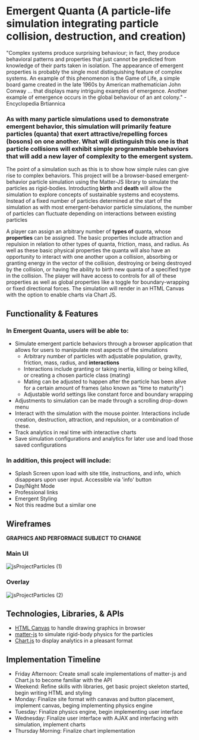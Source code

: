 # Emergent Quanta (A particle-life simulation integrating particle collision, destruction, and creation) #

"Complex systems produce surprising behaviour; in fact, they produce behavioral patterns and properties that just cannot be predicted from knowledge of their parts taken in isolation. The appearance of emergent properties is probably the single most distinguishing feature of complex systems. An example of this phenomenon is the Game of Life, a simple board game created in the late 1960s by American mathematician John Conway ... that displays many intriguing examples of emergence. Another example of emergence occurs in the global behaviour of an ant colony." - Encyclopedia Brtiannica

### As with many particle simulations used to demonstrate emergent behavior, this simulation will primarily feature particles (quanta) that exert attractive/repelling forces (bosons) on one another. What will distinguish this one is that particle collisions will exhibit simple programmable behaviors that will add a new layer of complexity to the emergent system. ###

The point of a simulation such as this is to show how simple rules can give rise to complex behaviors. This project will be a browser-based emergent-behavior particle simulation using the Matter-JS library to simulate the particles as rigid-bodies. Introducting **birth** and **death** will allow the simulation to explore concepts of sustainable systems and ecoystems. Instead of a fixed number of particles determined at the start of the simulation as with most emergent-behavior particle simulations, the number of particles can fluctuate depending on interactions between existing particles

A player can assign an arbitrary number of **types of** quanta, whose **properties** can be assigned. The basic properties include attraction and repulsion in relation to other types of quanta, friction, mass, and radius. As well as these basic physical properties the quanta will also have an opportunity to interact with one another upon a collision, absorbing or granting energy in the vector of the collision, destroying or being destroyed by the collision, or having the ability to birth new quanta of a specified type in the collision. The player will have access to controls for all of these properties as well as global properties like a toggle for boundary-wrapping or fixed directional forces. The simulation will render in an HTML Canvas with the option to enable charts via Chart JS.

## Functionality & Features ##

### In Emergent Quanta, users will be able to: ###
- Simulate emergent particle behaviors through a browser application that allows for users to manipulate most aspects of the simulations
  - Arbitrary number of particles with adjustable population, gravity, friction, mass, radius, and **interactions**
  - Interactions include granting or taking inertia, killing or being killed, or creating a chosen particle class (mating)
  - Mating can be adjusted to happen after the particle has been alive for a certain amount of frames (also known as "time to maturity")
  - Adjustable world settings like constant force and boundary wrapping
- Adjustments to simulation can be made through a scrolling drop-down menu
- Interact with the simulation with the mouse pointer. Interactions include creation, destruction, attraction, and repulsion, or a combination of these.
- Track analytics in real time with interactive charts
- Save simulation configurations and analytics for later use and load those saved configurations

### In addition, this project will include: ###
- Splash Screen upon load with site title, instructions, and info, which disappears upon user input. Accessible via 'info' button
- Day/Night Mode
- Professional links
- Emergent Styling
- Not this readme but a similar one

## Wireframes ##
**GRAPHICS AND PERFORMACE SUBJECT TO CHANGE**

### Main UI ###
![jsProjectParticles (1)](https://github.com/Wizzerrd/jsProjectLuis/assets/133073175/49cf99af-f10d-48ac-9687-f45c802fe469)

### Overlay ###
![jsProjectParticles (2)](https://github.com/Wizzerrd/jsProjectLuis/assets/133073175/e7eebddb-3afc-4803-896d-1ee9a667718f)

## Technologies, Libraries, & APIs ##
- [HTML Canvas](https://www.w3schools.com/html/html5_canvas.asp) to handle drawing graphics in browser
- [matter-js](https://github.com/liabru/matter-js) to simulate rigid-body physics for the particles
- [Chart.js](https://github.com/chartjs/Chart.js) to display analytics in a pleasant format

## Implementation Timeline ##
- Friday Afternoon: Create small scale implementations of matter-js and Chart.js to become familiar with the API
- Weekend: Refine skills with libraries, get basic project skeleton started, begin writing HTML and styling
- Monday: Finalize site format with canavas and button placement, implement canvas, beging implementing physics engine
- Tuesday: Finalize physics engine, begin implementing user interface
- Wednesday: Finalize user interface with AJAX and interfacing with simulation, implement charts
- Thursday Morning: Finalize chart implementation



